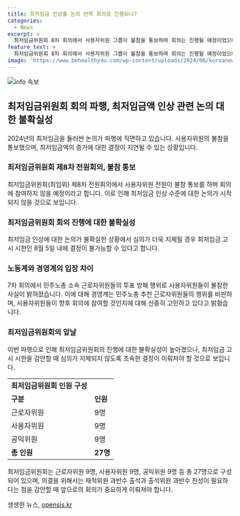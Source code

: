 ```yaml
---
title: 최저임금 인상률 논의 반쪽 회의로 진행되나?
categories:
  - News
excerpt: >
  최저임금위원회 8차 회의에서 사용자위원 그룹이 불참을 통보하여 회의는 진행될 예정이었으나 최저임금 인상에 대한 논의는 불가능할 것으로 예상되고 있다. 노동계 측의 돌발행동과 더불어 사용자위원들의 불참이 최저임금법 상의 의결 권한 포기로 이어질 수 있음에도 불구하고, 경영계는 노동계의 행태를 비판하며 회의 참석에 대해 심사숙고하고 있다. 최저임금 고시 시한이 점점 가까워지면서 회의 진행과 절차의 원칙을 중시하는 사용자위원들의 입장을 강조하고 있다.
feature_text: >
  최저임금위원회 8차 회의에서 사용자위원 그룹이 불참을 통보하여 회의는 진행될 예정이었으나 최저임금 인상에 대한 논의는 불가능할 것으로 예상되고 있다. 노동계 측의 돌발행동과 더불어 사용자위원들의 불참이 최저임금법 상의 의결 권한 포기로 이어질 수 있음에도 불구하고, 경영계는 노동계의 행태를 비판하며 회의 참석에 대해 심사숙고하고 있다. 최저임금 고시 시한이 점점 가까워지면서 회의 진행과 절차의 원칙을 중시하는 사용자위원들의 입장을 강조하고 있다.
image: 'https://www.behealthy4u.com/wp-content/uploads/2024/06/koreanews.jpg'
---
```


<p><img src="https://www.behealthy4u.com/wp-content/uploads/2024/06/koreanews.jpg" alt="info 속보" /></p>

<h2 data-ke-size="size26">최저임금위원회 회의 파행, 최저임금액 인상 관련 논의 대한 불확실성</h2>

<p data-ke-size="size16">2024년의 최저임금을 둘러싼 논의가 파행에 직면하고 있습니다. 사용자위원의 불참을 통보했으며, 최저임금액의 증가에 대한 결정이 지연될 수 있는 상황입니다.</p>

<h3>최저임금위원회 제8차 전원회의, 불참 통보</h3>

<p data-ke-size="size16">최저임금위원회(최임위) 제8차 전원회의에서 사용자위원 전원이 불참 통보를 하며 회의에 참여하지 않을 예정이라고 합니다. 이로 인해 최저임금 인상 수준에 대한 논의가 시작되지 않을 것으로 보입니다.</p>

<h3>최저임금위원회 회의 진행에 대한 불확실성</h3>

<p data-ke-size="size16">최저임금 인상에 대한 논의가 불확실한 상황에서 심의가 더욱 지체될 경우 최저임금 고시 시한인 8월 5일 내에 결정이 불가능할 수 있다고 합니다.</p>

<h3>노동계와 경영계의 입장 차이</h3>

<p data-ke-size="size16">7차 회의에서 민주노총 소속 근로자위원들의 투표 방해 행위로 사용자위원들이 불참한 사실이 밝혀졌습니다. 이에 대해 경영계는 민주노총 추천 근로자위원들의 행위를 비판하며, 사용자위원들이 향후 회의에 참여할 것인지에 대해 신중히 고민하고 있다고 밝혔습니다.</p>

<h3>최저임금위원회의 앞날</h3>

<p data-ke-size="size16">이번 파행으로 인해 최저임금위원회의 진행에 대한 불확실성이 높아졌으나, 최저임금 고시 시한을 감안할 때 심의가 지체되지 않도록 조속한 결정이 이뤄져야 할 것으로 보입니다.</p>

<table>
  <tr>
    <td style="text-align: center; height: 17px;"><b>최저임금위원회 인원 구성</b></td>
  </tr>
  <tr>
    <td><b>구분</b></td>
    <td><b>인원</b></td>
  </tr>
  <tr>
    <td>근로자위원</td>
    <td>9명</td>
  </tr>
  <tr>
    <td>사용자위원</td>
    <td>9명</td>
  </tr>
  <tr>
    <td>공익위원</td>
    <td>9명</td>
  </tr>
  <tr>
    <td><b>총 인원</b></td>
    <td><b>27명</b></td>
  </tr>
</table>

<p data-ke-size="size16">최저임금위원회는 근로자위원 9명, 사용자위원 9명, 공익위원 9명 등 총 27명으로 구성되어 있으며, 의결을 위해서는 재적위원 과반수 출석과 출석위원 과반수 찬성이 필요하다는 점을 감안할 때 앞으로의 회의가 중요하게 이뤄져야 합니다.</p>
생생한 뉴스, <a href="https://opensis.kr" rel="dofollow">opensis.kr</a>


